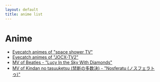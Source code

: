 ```yaml
---
layout: default
title: anime list
---
```


# Anime
- [Eyecatch animes of "space shower TV"](/posts/5.html)
- [Eyecatch animes of "JOCX-TV2"](/posts/6.html)
- [MV of Beatles - "Lucy In the Sky With Diamonds"](/posts/7.html)
- [MV of Kindan no tasuuketsu (禁断の多数決) - "Nosferatu (ノスフェラトゥ)"](/posts/8.html)